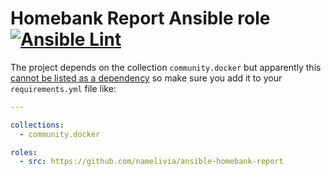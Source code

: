 # Homebank Report Ansible role [![Ansible Lint](https://github.com/namelivia/ansible-homebank-report/actions/workflows/ansible-lint.yml/badge.svg)](https://github.com/namelivia/ansible-homebank-report/actions/workflows/ansible-lint.yml)

The project depends on the collection `community.docker` but apparently this [cannot be listed as a dependency](https://github.com/ansible/ansible/issues/62847) so make sure you add it to your `requirements.yml` file like:

```yml
---

collections:
  - community.docker

roles:
  - src: https://github.com/namelivia/ansible-homebank-report
```
